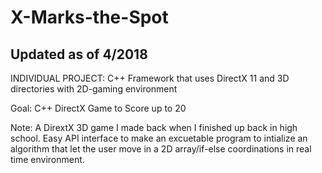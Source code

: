 # X-Marks-the-Spot

## Updated as of 4/2018

INDIVIDUAL PROJECT: C++ Framework that uses DirectX 11 and 3D directories with 2D-gaming environment

Goal: C++ DirectX Game to Score up to 20

Note: A DirextX 3D game I made back when I finished up back in high school. Easy API interface to make an excuetable program to intialize an algorithm
that let the user move in a 2D array/if-else coordinations in real time environment. 
